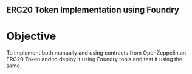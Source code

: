 ## ERC20 Token Implementation using Foundry

# Objective
To implement both manually and using contracts from OpenZeppelin an ERC20 Token and to deploy it using Foundry tools and test it using the same.
